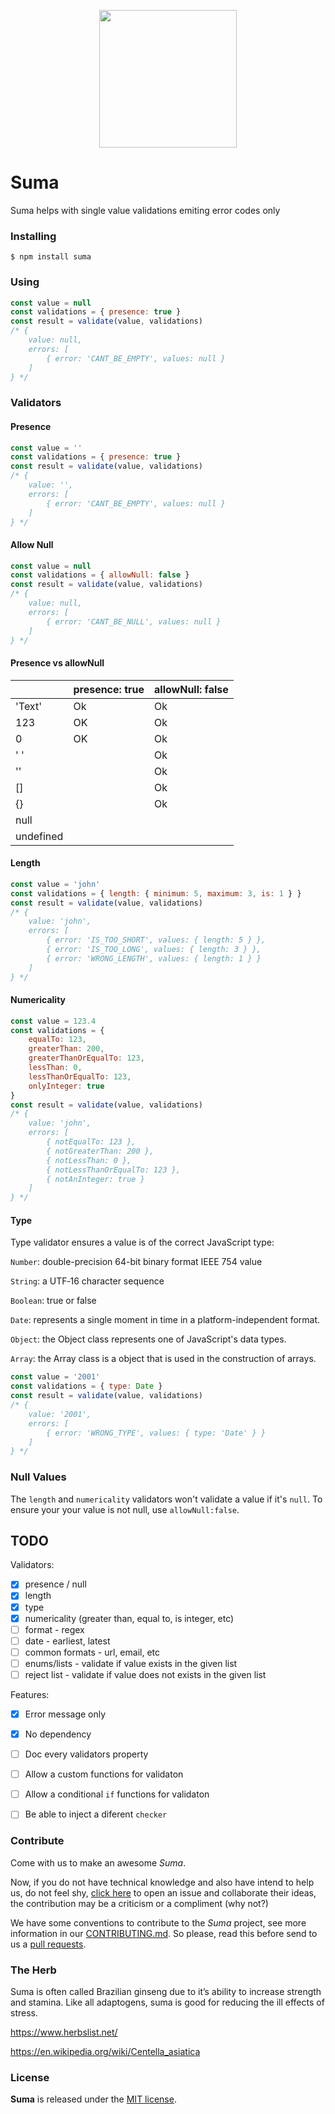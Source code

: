 <p align="center"><img src="" height="220"></p>

# Suma

Suma helps with single value validations emiting error codes only

### Installing
    $ npm install suma

### Using

```javascript
const value = null
const validations = { presence: true }
const result = validate(value, validations) 
/* {
    value: null,
    errors: [
        { error: 'CANT_BE_EMPTY', values: null }
    ]
} */
```

### Validators

#### Presence

```javascript
const value = ''
const validations = { presence: true }
const result = validate(value, validations) 
/* {
    value: '',
    errors: [
        { error: 'CANT_BE_EMPTY', values: null }
    ]
} */
```

#### Allow Null

```javascript
const value = null
const validations = { allowNull: false }
const result = validate(value, validations) 
/* {
    value: null,
    errors: [
        { error: 'CANT_BE_NULL', values: null }
    ]
} */
```

#### Presence vs allowNull

|               | presence: true    | allowNull: false  | 
| ------------- | ------------------| ----------------  |
| 'Text'        |         Ok        |         Ok        | 
| 123           |         OK        |         Ok        |
| 0             |         OK        |         Ok        |
| ' '           |                   |         Ok        |
| ''            |                   |         Ok        |
| []            |                   |         Ok        |
| {}            |                   |         Ok        |
| null          |                   |                   |  
| undefined     |                   |                   |  

#### Length

```javascript
const value = 'john'
const validations = { length: { minimum: 5, maximum: 3, is: 1 } }
const result = validate(value, validations) 
/* {
    value: 'john',
    errors: [
        { error: 'IS_TOO_SHORT', values: { length: 5 } },
        { error: 'IS_TOO_LONG', values: { length: 3 } },
        { error: 'WRONG_LENGTH', values: { length: 1 } }
    ]
} */
```

#### Numericality

```javascript
const value = 123.4
const validations = {
    equalTo: 123,
    greaterThan: 200,
    greaterThanOrEqualTo: 123,
    lessThan: 0,
    lessThanOrEqualTo: 123,
    onlyInteger: true
}
const result = validate(value, validations) 
/* {
    value: 'john',
    errors: [
        { notEqualTo: 123 },
        { notGreaterThan: 200 },
        { notLessThan: 0 },
        { notLessThanOrEqualTo: 123 },
        { notAnInteger: true }
    ]
} */
```

#### Type

Type validator ensures a value is of the correct JavaScript type:

`Number`: double-precision 64-bit binary format IEEE 754 value

`String`: a UTF‐16 character sequence

`Boolean`: true or false

`Date`: represents a single moment in time in a platform-independent format. 

`Object`: the Object class represents one of JavaScript's data types.

`Array`: the Array class is a object that is used in the construction of arrays. 

```javascript
const value = '2001'
const validations = { type: Date }
const result = validate(value, validations)
/* {
    value: '2001',
    errors: [
        { error: 'WRONG_TYPE', values: { type: 'Date' } }
    ]
} */

```

### Null Values

The `length` and `numericality` validators won't validate a value if it's `null`.
To ensure your your value is not null, use `allowNull:false`.

## TODO

Validators:
- [X] presence / null
- [X] length 
- [X] type 
- [X] numericality (greater than, equal to, is integer, etc)
- [ ] format - regex
- [ ] date - earliest, latest
- [ ] common formats - url, email, etc
- [ ] enums/lists - validate if value exists in the given list
- [ ] reject list - validate if value does not exists in the given list 

Features:
- [X] Error message only
- [X] No dependency 
- [ ] Doc every validators property
- [ ] Allow a custom functions for validaton
- [ ] Allow a conditional `if` functions for validaton
- [ ] Be able to inject a diferent `checker`


### Contribute
Come with us to make an awesome *Suma*.

Now, if you do not have technical knowledge and also have intend to help us, do not feel shy, [click here](https://github.com/dalssoft/suma/issues) to open an issue and collaborate their ideas, the contribution may be a criticism or a compliment (why not?)

We have some conventions to contribute to the *Suma* project, see more information in our [CONTRIBUTING.md](CONTRIBUTING.md). So please, read this before send to us a [pull requests](https://github.com/dalssoft/suma/pulls).

### The Herb

Suma is often called Brazilian ginseng due to it’s ability to increase strength and stamina. Like all adaptogens, suma is good for reducing the ill effects of stress.

https://www.herbslist.net/

https://en.wikipedia.org/wiki/Centella_asiatica

### License

**Suma** is released under the
[MIT license](https://github.com/dalssoft/suma/blob/development/LICENSE.md).